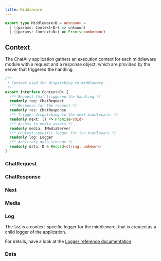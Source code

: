 ```yaml
---
title: Middleware
---
```


```ts
export type Middleware<D = unknown> =
  | ((params: Context<D>) => unknown)
  | ((params: Context<D>) => Promise<unknown>)
```

## Context

The ChatAlly application gathers an execution context for each middleware module with a request and a response object, which are provided by the server that triggered the handling.

```ts
/**
 * Context used for dispatching to middleware.
 */
export interface Context<D> {
  /** Request that triggered the handling */
  readonly req: ChatRequest
  /** Response for the request */
  readonly res: ChatResponse
  /** Trigger dispatching to the next middleware. */
  readonly next: () => Promise<void>
  /** Access to media assets */
  readonly media: IMediaServer
  /** Context-specific logger for the middleware */
  readonly log: Logger
  /** Arbitrary data storage */
  readonly data: D & Record<string, unknown>
}
```

### ChatRequest

### ChatResponse

### Next

### Media

### Log

The `log` is a context-specific logger for the middleware, that is created as a child logger of the application.

For details, have a look at the [Logger reference documentation](/reference/core/logger)

### Data
